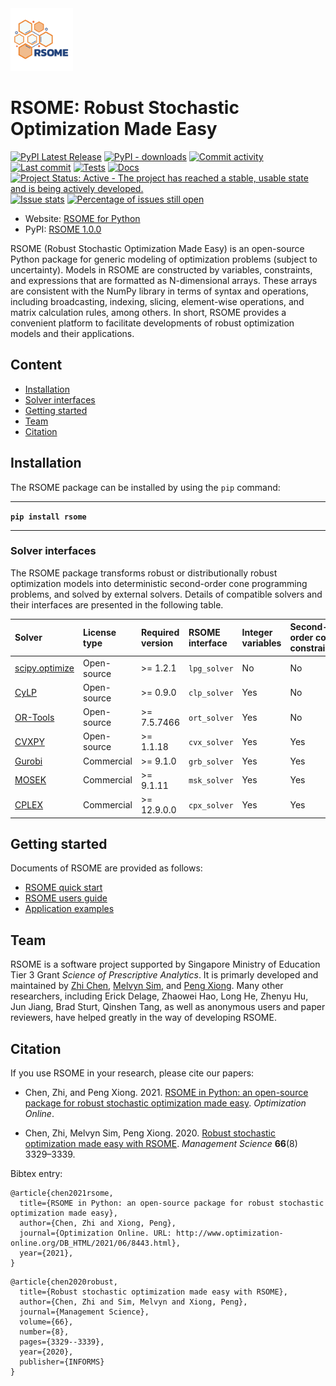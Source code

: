 <img src="https://github.com/XiongPengNUS/rsome/blob/master/rsologo.png?raw=true" width=100>

# RSOME: Robust Stochastic Optimization Made Easy

[![PyPI Latest Release](https://img.shields.io/pypi/v/rsome.svg)](https://pypi.org/project/rsome/)
[![PyPI - downloads](https://img.shields.io/pypi/dm/rsome?label=PyPI%20downloads)](https://pypi.org/project/rsome/)
[![Commit activity](https://img.shields.io/github/commit-activity/m/xiongpengnus/rsome)](https://github.com/XiongPengNUS/rsome/graphs/commit-activity)
[![Last commit](https://img.shields.io/github/last-commit/xiongpengnus/rsome)](https://github.com/XiongPengNUS/rsome/graphs/commit-activity)
[![Tests](https://github.com/XiongPengNUS/rsome/actions/workflows/test.yml/badge.svg)](https://github.com/XiongPengNUS/rsome/actions/workflows/test.yml)
[![Docs](https://github.com/XiongPengNUS/rsome/actions/workflows/pages/pages-build-deployment/badge.svg)](https://github.com/XiongPengNUS/rsome/actions/workflows/pages/pages-build-deployment)
[![Project Status: Active - The project has reached a stable, usable state and is being actively developed.](http://www.repostatus.org/badges/latest/active.svg)](http://www.repostatus.org/#active)
[![Issue stats](http://isitmaintained.com/badge/resolution/xiongpengnus/rsome.svg)](http://isitmaintained.com/project/xiongpengnus/rsome)
[![Percentage of issues still open](http://isitmaintained.com/badge/open/xiongpengnus/rsome.svg)](http://isitmaintained.com/project/xiongpengnus/rsome "Percentage of issues still open")

- Website: [RSOME for Python](https://xiongpengnus.github.io/rsome/)
- PyPI: [RSOME 1.0.0](https://pypi.org/project/rsome/)

RSOME (Robust Stochastic Optimization Made Easy) is an open-source Python package for generic modeling of optimization problems (subject to uncertainty). Models in RSOME are constructed by variables, constraints, and expressions that are formatted as N-dimensional arrays. These arrays are consistent with the NumPy library in terms of syntax and operations, including broadcasting, indexing, slicing, element-wise operations, and matrix calculation rules, among others. In short, RSOME provides a convenient platform to facilitate developments of robust optimization models and their applications.

## Content

- [Installation](#section2)
- [Solver interfaces](#section3)
- [Getting started](#section4)
- [Team](#section5)
- [Citation](#section6)

## Installation <a id="section2"></a>

The RSOME package can be installed by using the <code>pip</code> command:
***
**`pip install rsome`**
***

### Solver interfaces <a id="section3"></a>

The RSOME package transforms robust or distributionally robust optimization models into deterministic second-order cone programming problems, and solved by external solvers. Details of compatible solvers and their interfaces are presented in the following table.

| Solver | License  type | Required version | RSOME interface |Integer variables| Second-order cone constraints|
|:-------|:--------------|:-----------------|:----------------|:------------------------|:---------------------|
|[scipy.optimize](https://docs.scipy.org/doc/scipy/reference/optimize.html)| Open-source | >= 1.2.1 | `lpg_solver` | No | No |
|[CyLP](https://github.com/coin-or/cylp)| Open-source | >= 0.9.0 | `clp_solver` | Yes | No |
|[OR-Tools](https://developers.google.com/optimization/install) | Open-source | >= 7.5.7466 | `ort_solver` | Yes | No |
|[CVXPY](https://www.cvxpy.org/install/index.html) | Open-source | >= 1.1.18 | `cvx_solver` | Yes | Yes |
|[Gurobi](https://www.gurobi.com/documentation/9.0/quickstart_mac/ins_the_anaconda_python_di.html)| Commercial | >= 9.1.0 | `grb_solver` | Yes | Yes |
|[MOSEK](https://docs.mosek.com/9.2/pythonapi/install-interface.html) | Commercial | >= 9.1.11 | `msk_solver` | Yes | Yes |
|[CPLEX](https://www.ibm.com/support/knowledgecenter/en/SSSA5P_12.8.0/ilog.odms.cplex.help/CPLEX/GettingStarted/topics/set_up/Python_setup.html) | Commercial | >= 12.9.0.0 | `cpx_solver` | Yes | Yes |

## Getting started <a id="section4"></a>

Documents of RSOME are provided as follows:
- [RSOME quick start](https://xiongpengnus.github.io/rsome/)
- [RSOME users guide](https://xiongpengnus.github.io/rsome/user_guide)
- [Application examples](https://xiongpengnus.github.io/rsome/examples)

## Team <a id="section5"></a>

RSOME is a software project supported by Singapore Ministry of Education Tier 3 Grant *Science of Prescriptive Analytics*. It is primarly developed and maintained by [Zhi Chen](https://www.cb.cityu.edu.hk/staff/zchen96/), [Melvyn Sim](https://bizfaculty.nus.edu.sg/faculty-details/?profId=127), and [Peng Xiong](https://bizfaculty.nus.edu.sg/faculty-details/?profId=543). Many other researchers, including Erick Delage, Zhaowei Hao, Long He, Zhenyu Hu, Jun Jiang, Brad Sturt, Qinshen Tang, as well as anonymous users and paper reviewers, have helped greatly in the way of developing RSOME.

## Citation <a id="section6">

If you use RSOME in your research, please cite our papers:

- Chen, Zhi, and Peng Xiong. 2021. [RSOME in Python: an open-source package for robust stochastic optimization made easy](http://www.optimization-online.org/DB_HTML/2021/06/8443.html). <i>Optimization Online</i>.

- Chen, Zhi, Melvyn Sim, Peng Xiong. 2020. [Robust stochastic optimization made easy with RSOME](https://pubsonline.informs.org/doi/abs/10.1287/mnsc.2020.3603). <i>Management Science</i> <b>66</b>(8) 3329–3339.

Bibtex entry:

```
@article{chen2021rsome,
  title={RSOME in Python: an open-source package for robust stochastic optimization made easy},
  author={Chen, Zhi and Xiong, Peng},
  journal={Optimization Online. URL: http://www.optimization-online.org/DB_HTML/2021/06/8443.html},
  year={2021},
}
```

```
@article{chen2020robust,
  title={Robust stochastic optimization made easy with RSOME},
  author={Chen, Zhi and Sim, Melvyn and Xiong, Peng},
  journal={Management Science},
  volume={66},
  number={8},
  pages={3329--3339},
  year={2020},
  publisher={INFORMS}
}
```
